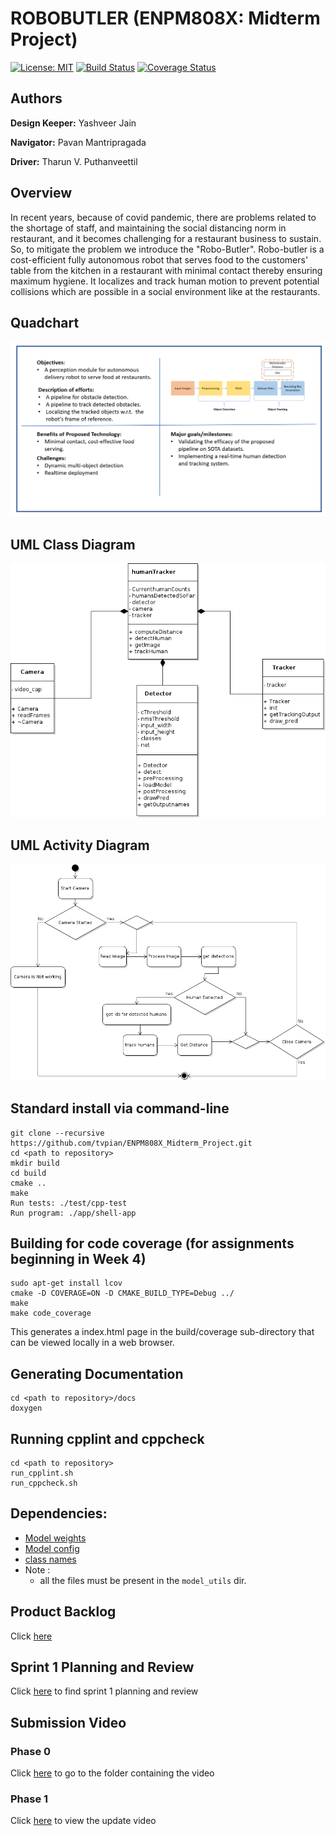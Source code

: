 # ROBOBUTLER (ENPM808X: Midterm Project)

<!-- [![Build Status](https://github.com/tvpian/ENPM808X_Midterm_Project/workflows/Github-CI/badge.svg)](https://github.com/tvpian/ENPM808X_Midterm_Project/actions) -->
<!-- ![Build Status](https://github.com/tvpian/ENPM808X_Midterm_Project/actions/workflows/c-cpp.yml/badge.svg?event=push) -->
[![License: MIT](https://img.shields.io/badge/License-MIT-green.svg)](https://opensource.org/licenses/MIT)
[![Build Status](https://github.com/tvpian/ENPM808X_Midterm_Project/actions/workflows/c-cpp.yml/badge.svg)](https://github.com/tvpian/ENPM808X_Midterm_Project/actions/workflows/c-cpp.yml)
[![Coverage Status](https://coveralls.io/repos/github/tvpian/ENPM808X_Midterm_Project/badge.svg)](https://coveralls.io/github/tvpian/ENPM808X_Midterm_Project)

## Authors

**Design Keeper:** Yashveer Jain 

**Navigator:** Pavan Mantripragada 

**Driver:** Tharun V. Puthanveettil

## Overview
In recent years, because of covid pandemic, there are problems related to  the shortage of staff, and maintaining the social distancing norm in restaurant, and it becomes challenging for a restaurant business to sustain. So, to mitigate the problem we introduce the "Robo-Butler". Robo-butler is a cost-efficient fully autonomous robot that serves food to the customers' table from the kitchen in a restaurant with minimal contact thereby ensuring maximum hygiene. It localizes and track human motion to prevent potential collisions which are possible in a social environment like at the restaurants.

## Quadchart 

![](Quadchart/Quadchart.png)


## UML Class Diagram 

![](UML/revise_1/Revised_Class_Diagram.png)

## UML Activity Diagram 

![](UML/Initial/activityDiagram.png)

## Standard install via command-line
```
git clone --recursive https://github.com/tvpian/ENPM808X_Midterm_Project.git
cd <path to repository>
mkdir build
cd build
cmake ..
make
Run tests: ./test/cpp-test
Run program: ./app/shell-app
```

## Building for code coverage (for assignments beginning in Week 4)
```
sudo apt-get install lcov
cmake -D COVERAGE=ON -D CMAKE_BUILD_TYPE=Debug ../
make
make code_coverage
```
This generates a index.html page in the build/coverage sub-directory that can be viewed locally in a web browser.

## Generating Documentation
```
cd <path to repository>/docs
doxygen
```
## Running cpplint and cppcheck
```
cd <path to repository>
run_cpplint.sh
run_cppcheck.sh
```

## Dependencies:
* [Model weights](https://st1.zoom.us/web_client/8csbj6s/html/externalLinkPage.html?ref=https://drive.google.com/file/d/10LKegakpldy-KNNN1zl_M3s7F14WGNPB/view?usp=share_link)
* [Model config](https://st1.zoom.us/web_client/8csbj6s/html/externalLinkPage.html?ref=https://drive.google.com/file/d/1jXfmzGIRXfWdBBpmB_3xWiswqf6ikvaX/view?usp=sharing)
* [class names](https://st1.zoom.us/web_client/8csbj6s/html/externalLinkPage.html?ref=https://drive.google.com/file/d/1xfHsqlJLQrt4Lozf6Ggnio5qj4Hl9XN9/view?usp=sharing)
* Note : 
    - all the files must be present in the `model_utils` dir.


## Product Backlog
Click [here](https://docs.google.com/spreadsheets/d/153fBiMFGLif_XUhouHLDlejJ7nZ2Hm-PPDNQ9VNdo48/edit?usp=sharing)

## Sprint 1 Planning and Review
Click [here](https://drive.google.com/drive/folders/1odQl_gm7s2Q0kgg9PrKhJjkwfva-8mNq?usp=sharing) to find sprint 1 planning and review

## Submission Video

### Phase 0
Click [here](https://drive.google.com/drive/folders/1OGrv_k7kIViHYJe9wSSLsaUbflmXJ6Xp?usp=sharing) to go to the folder containing the video

### Phase 1
Click [here](https://drive.google.com/file/d/1J_7hdJ3Lzeyr3CzfL9PiiMlyiiKA-co0/view?usp=sharing) to view the update video